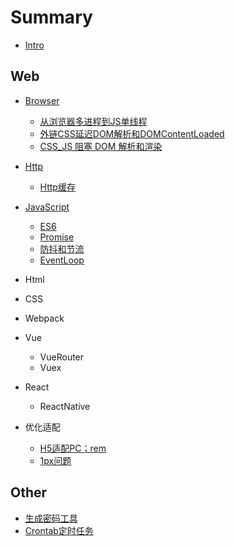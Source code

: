 # Summary

* [Intro](README.md)

## Web

* [Browser](./web/Browser.md)
    * [从浏览器多进程到JS单线程](./web/JS-SingleThread.md)
    * [外链CSS延迟DOM解析和DOMContentLoaded](./web/CSS&DOM.md)
    * [CSS_JS 阻塞 DOM 解析和渲染](./web/JS&DOM.md)

* [Http](./web/Http.md)
    * [Http缓存](./web/http-cache.md)

* [JavaScript](./web/JavaScript.md)
    * [ES6](./web/ES6.md)
    * [Promise](./web/Promise.md)
    * [防抖和节流](./web/debounce&throttle.md)
    * [EventLoop](./web/EventLoop.md)

* Html
* CSS
* Webpack
* Vue
    * VueRouter
    * Vuex

* React
    * ReactNative

* 优化适配
    * [H5适配PC；rem](./web/rem.md)
    * [1px问题](./web/1px.md)

## Other

* [生成密码工具](https://fanghaydn.github.io/zoom/generatepwd.html)
* [Crontab定时任务](./other/crontab.md)